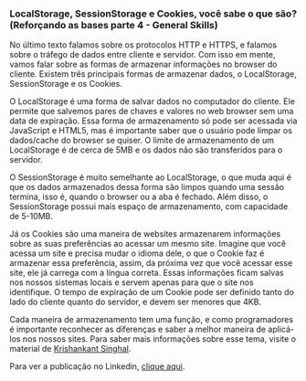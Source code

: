 ###  LocalStorage, SessionStorage e Cookies, você sabe o que são? (Reforçando as bases parte 4 - General Skills)


No último texto falamos sobre os protocolos HTTP e HTTPS, e falamos sobre o tráfego de dados entre cliente e servidor. Com isso em mente, vamos falar sobre as formas de armazenar 
informações no browser do cliente. Existem três principais formas de armazenar dados, o LocalStorage, SessionStorage e os Cookies. 

O LocalStorage é uma forma de salvar dados no computador do cliente. Ele permite que salvemos pares de chaves e valores no web browser sem uma data de expiração. Essa forma de 
armazenamento só pode ser acessada via JavaScript e HTML5, mas é importante saber que o usuário pode limpar os dados/cache do browser se quiser. O limite de armazenamento de um 
LocalStorage é de cerca de 5MB e os dados não são transferidos para o servidor.

O SessionStorage é muito semelhante ao LocalStorage, o que muda aqui é que os dados armazenados dessa forma são limpos quando uma sessão termina, isso é, quando o browser ou a aba
é fechado. Além disso, o SessionStorage possui mais espaço de armazenamento, com capacidade de 5-10MB. 

Já os Cookies são uma maneira de websites armazenarem informações sobre as suas preferências ao acessar um mesmo site. Imagine que você acessa um site e precisa mudar o idioma 
dele, o que o Cookie faz é armazenar essa preferência, assim, da próxima vez que você acessar esse site, ele já carrega com a língua correta. Essas informações ficam salvas nos 
nossos sistemas locais e servem apenas para que o site nos identifique. O tempo de expiração de um Cookie pode ser definido tanto do lado do cliente quanto do servidor, e devem 
ser menores que 4KB.

Cada maneira de armazenamento tem uma função, e como programadores é importante reconhecer as diferenças e saber a melhor maneira de aplicá-los nos nossos sites. Para saber mais 
informações sobre esse tema, visite o material de [Krishankant Singhal](https://krishankantsinghal.medium.com/local-storage-vs-session-storage-vs-cookie-22655ff75a8).


Para ver a publicação no Linkedin, [clique aqui](https://www.linkedin.com/pulse/mobile-first-o-que-%C3%A9-e-quais-vantagens-refor%C3%A7ando-bases-lobo-/).
